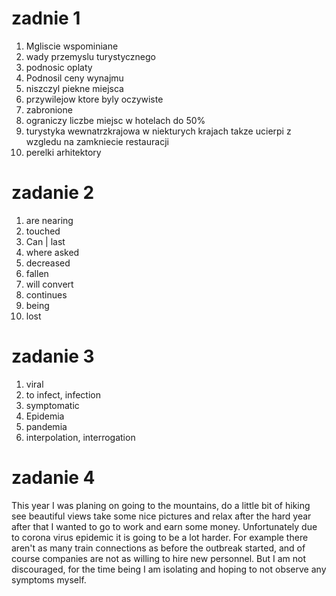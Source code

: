 # zadnie 1
1. Mgliscie wspominiane
2. wady przemyslu turystycznego
3. podnosic oplaty 
4. Podnosil ceny wynajmu
5. niszczyl piekne miejsca
6. przywilejow ktore byly oczywiste
7. zabronione
8. ograniczy liczbe miejsc w hotelach do 50%
9. turystyka wewnatrzkrajowa w niekturych krajach takze ucierpi z wzgledu na zamkniecie restauracji
10. perelki arhitektory 

# zadanie 2

1. are nearing
2. touched 
3. Can | last
4. where asked
5. decreased 
6. fallen
7. will convert
8. continues
9. being
10. lost

# zadanie 3

1. viral
2. to infect, infection 
6. symptomatic 
9. Epidemia
10. pandemia
12. interpolation, interrogation 

# zadanie 4
This year I was planing on going to the mountains, do a little bit of hiking see beautiful views take some nice pictures and relax after the hard year after that I wanted to go to work and earn some money. Unfortunately due to corona virus epidemic it is going to be a lot harder. For example there aren't as many train connections as before the outbreak started, and of course companies are not as willing to hire new personnel. But I am not discouraged, for the time being I am isolating and hoping to not observe any symptoms myself. 
